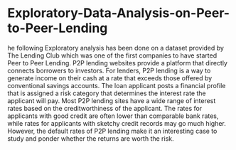 # Exploratory-Data-Analysis-on-Peer-to-Peer-Lending
he following Exploratory analysis has been done on a dataset provided by The Lending Club which was one of the first companies to have started Peer to Peer Lending. P2P lending websites provide a platform that directly connects borrowers to investors. For lenders, P2P lending is a way to generate income on their cash at a rate that exceeds those offered by conventional savings accounts. The loan applicant posts a financial profile that is assigned a risk category that determines the interest rate the applicant will pay. Most P2P lending sites have a wide range of interest rates based on the creditworthiness of the applicant. The rates for applicants with good credit are often lower than comparable bank rates, while rates for applicants with sketchy credit records may go much higher. However, the default rates of P2P lending make it an interesting case to study and ponder whether the returns are worth the risk.
